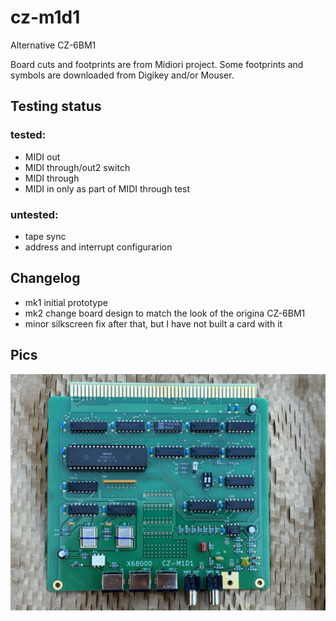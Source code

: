 # cz-m1d1
Alternative CZ-6BM1

Board cuts and footprints are from Midiori project.
Some footprints and symbols are downloaded from Digikey and/or Mouser.

## Testing status

### tested:
- MIDI out
- MIDI through/out2 switch
- MIDI through
- MIDI in only as part of MIDI through test

### untested:
- tape sync
- address and interrupt configurarion

## Changelog

- mk1 initial prototype
- mk2 change board design to match the look of the origina CZ-6BM1
- minor silkscreen fix after that, but I have not built a card with it

## Pics
![alt text](images/CZ-M1D1.jpg?raw=true)
